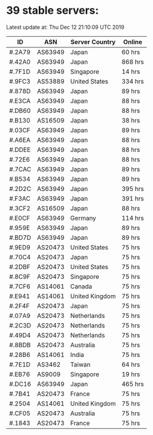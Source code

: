 # 39 stable servers:

Latest update at: Thu Dec 12 21:10:09 UTC 2019

| ID | ASN | Server Country | Online |
| -- | --- | -------------- | ------ |
| #.2A79 | AS63949 | Japan | 60 hrs |
| #.42A0 | AS63949 | Japan | 868 hrs |
| #.7F1D | AS63949 | Singapore | 14 hrs |
| #.9FC3 | AS53889 | United States | 334 hrs |
| #.878D | AS63949 | Japan | 89 hrs |
| #.E3CA | AS63949 | Japan | 88 hrs |
| #.DB60 | AS63949 | Japan | 88 hrs |
| #.B130 | AS16509 | Japan | 38 hrs |
| #.03CF | AS63949 | Japan | 89 hrs |
| #.A6EA | AS63949 | Japan | 88 hrs |
| #.DDEE | AS63949 | Japan | 88 hrs |
| #.72E6 | AS63949 | Japan | 88 hrs |
| #.7CAC | AS63949 | Japan | 89 hrs |
| #.B534 | AS63949 | Japan | 89 hrs |
| #.2D2C | AS63949 | Japan | 395 hrs |
| #.F3AC | AS63949 | Japan | 391 hrs |
| #.3CF2 | AS16509 | Japan | 88 hrs |
| #.E0CF | AS63949 | Germany | 114 hrs |
| #.959E | AS63949 | Japan | 89 hrs |
| #.BD7D | AS63949 | Japan | 89 hrs |
| #.9ED9 | AS20473 | United States | 75 hrs |
| #.70C4 | AS20473 | Japan | 75 hrs |
| #.2DBF | AS20473 | United States | 75 hrs |
| #.8C9F | AS20473 | Singapore | 75 hrs |
| #.7CF6 | AS14061 | Canada | 75 hrs |
| #.E941 | AS14061 | United Kingdom | 75 hrs |
| #.2F4F | AS20473 | Japan | 75 hrs |
| #.07A9 | AS20473 | Netherlands | 75 hrs |
| #.2C3D | AS20473 | Netherlands | 75 hrs |
| #.49D4 | AS20473 | Netherlands | 75 hrs |
| #.8BDB | AS20473 | Australia | 75 hrs |
| #.28B6 | AS14061 | India | 75 hrs |
| #.7E1D | AS3462 | Taiwan | 64 hrs |
| #.EB76 | AS9009 | Singapore | 19 hrs |
| #.DC16 | AS63949 | Japan | 465 hrs |
| #.7B41 | AS20473 | France | 75 hrs |
| #.2504 | AS14061 | United Kingdom | 75 hrs |
| #.CF05 | AS20473 | Australia | 75 hrs |
| #.1843 | AS20473 | France | 75 hrs |

